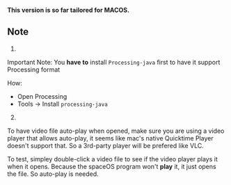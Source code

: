 **This version is so far tailored for MACOS.**


Note
-----------------
1. 

Important Note: You **have to** install `Processing-java` first to have it support Processing format

How:

- Open Processing
- Tools -> Install `processing-java`


2. 

To have video file auto-play when opened, make sure you are using a video player that allows auto-play, it seems like mac's native Quicktime Player doesn't support that. So a 3rd-party player will be prefered like VLC. 

To test, simpley double-click a video file to see if the video player plays it when it opens. Because the spaceOS program won't **play** it, it just opens the file. So auto-play is needed.


